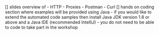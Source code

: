
[] slides overview of
    - HTTP
    - Proxies
    - Postman
    - Curl
[] hands on coding section where examples will be provided using Java - if you would like to extend the automated code samples then install Java JDK version 1.8 or above and a Java IDE (recommended IntelliJ) - you do not need to be able to code to take part in the workshop